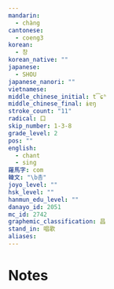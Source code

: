 ```yaml
---
mandarin:
  - chàng
cantonese:
  - coeng3
korean:
  - 창
korean_native: ""
japanese:
  - SHOU
japanese_nanori: ""
vietnamese:
middle_chinese_initial: t͡ɕʰ
middle_chinese_final: ɨɐŋ
stroke_count: "11"
radical: 口
skip_number: 1-3-8
grade_level: 2
pos: ""
english:
  - chant
  - sing
羅馬字: com
韓文: "\b촘"
joyo_level: ""
hsk_level: ""
hanmun_edu_level: ""
danayo_id: 2051
mc_id: 2742
graphemic_classification: 昌
stand_in: 唱歌
aliases:
---
```


# Notes
